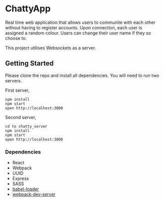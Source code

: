 ChattyApp
=====================

Real time web application that allows users to communite with each other without having to register accounts. Upon connection, each user is assigned a random colour. Users can change their user name if they so choose to. 

This project utilises Websockets as a server.

## Getting Started

Please clone the repo and install all dependencies. You will need to run two servers.

First server,

```
npm install
npm start
open http://localhost:3000

```
Second server,

```
cd to chatty_server
npm install
npm start
open http://localhost:3000

```

### Dependencies

* React
* Webpack
* UUID
* Express
* SASS
* [babel-loader](https://github.com/babel/babel-loader)
* [webpack-dev-server](https://github.com/webpack/webpack-dev-server)
